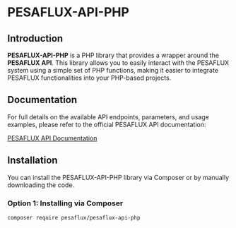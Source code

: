 # PESAFLUX-API-PHP

## Introduction

**PESAFLUX-API-PHP** is a PHP library that provides a wrapper around the **PESAFLUX API**. This library allows you to easily interact with the PESAFLUX system using a simple set of PHP functions, making it easier to integrate PESAFLUX functionalities into your PHP-based projects.

## Documentation

For full details on the available API endpoints, parameters, and usage examples, please refer to the official PESAFLUX API documentation:

[PESAFLUX API Documentation](https://velelazesoftwares.co.ke/api/documentation/index.html)

## Installation

You can install the PESAFLUX-API-PHP library via Composer or by manually downloading the code.

### Option 1: Installing via Composer

```bash
composer require pesaflux/pesaflux-api-php
